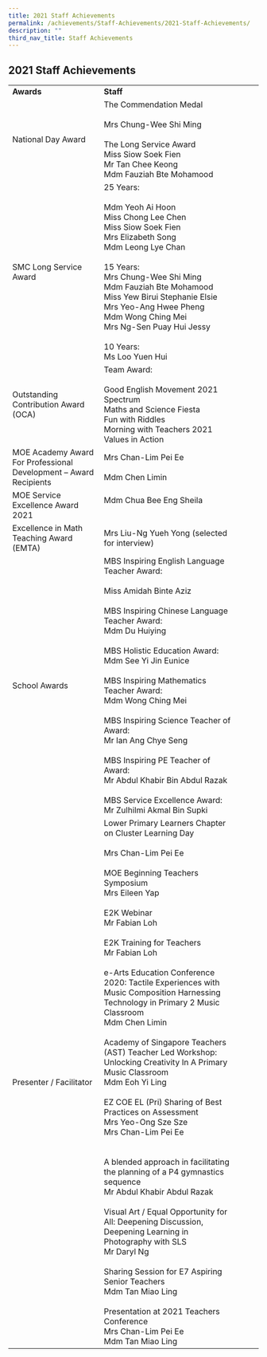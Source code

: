 ```yaml
---
title: 2021 Staff Achievements
permalink: /achievements/Staff-Achievements/2021-Staff-Achievements/
description: ""
third_nav_title: Staff Achievements
---
```

## 2021 Staff Achievements


|                                                                   |                                                                                                                                                                                                                                                                                                                                                                                                                                                                                                                                                                                                                                                                                                                                                                                                                                                                                                                                                                                                                                                                                       |   |   |   |
|-------------------------------------------------------------------|---------------------------------------------------------------------------------------------------------------------------------------------------------------------------------------------------------------------------------------------------------------------------------------------------------------------------------------------------------------------------------------------------------------------------------------------------------------------------------------------------------------------------------------------------------------------------------------------------------------------------------------------------------------------------------------------------------------------------------------------------------------------------------------------------------------------------------------------------------------------------------------------------------------------------------------------------------------------------------------------------------------------------------------------------------------------------------------|---|---|---|
| **Awards**                                                            | **Staff**                                                                                                                                                                                                                                                                                                                                                                                                                                                                                                                                                                                                                                                                                                                                                                                                                                                                                                                                                                                                                                                                               |   |   |   |
| National Day Award                                                | The Commendation Medal<br><br>Mrs Chung-Wee Shi Ming<br> <br>The Long Service Award<br>Miss Siow Soek Fien<br>Mr Tan Chee Keong<br>Mdm Fauziah Bte Mohamood<br>                                                                                                                                                                                                                                                                                                                                                                                                                                                                                                                                                                                                                                                                                                                                                                                                                                                                                                                       |   |   |   |
| SMC Long Service Award                                            | 25 Years:<br><br>Mdm Yeoh Ai Hoon<br>Miss Chong Lee Chen<br>Miss Siow Soek Fien<br>Mrs Elizabeth Song<br>Mdm Leong Lye Chan<br> <br>15 Years:<br>Mrs Chung-Wee Shi Ming<br>Mdm Fauziah Bte Mohamood<br>Miss Yew Birui Stephanie Elsie<br>Mrs Yeo-Ang Hwee Pheng<br>Mdm Wong Ching Mei<br>Mrs Ng-Sen Puay Hui Jessy<br> <br>10 Years:<br>Ms Loo Yuen Hui<br>                                                                                                                                                                                                                                                                                                                                                                                                                                                                                                                                                                                                                                                                                                                           |   |   |   |
| Outstanding Contribution Award (OCA)                              | Team Award:<br><br>Good English Movement 2021<br>Spectrum<br>Maths and Science Fiesta<br>Fun with Riddles<br>Morning with Teachers 2021<br>Values in Action<br>                                                                                                                                                                                                                                                                                                                                                                                                                                                                                                                                                                                                                                                                                                                                                                                                                                                                                                                       |   |   |   |
| MOE Academy Award For Professional Development – Award Recipients | Mrs Chan-Lim Pei Ee<br><br>Mdm Chen Limin                                                                                                                                                                                                                                                                                                                                                                                                                                                                                                                                                                                                                                                                                                                                                                                                                                                                                                                                                                                                                                             |   |   |   |
| MOE Service Excellence Award 2021                                 | Mdm Chua Bee Eng Sheila<br><br>                                                                                                                                                                                                                                                                                                                                                                                                                                                                                                                                                                                                                                                                                                                                                                                                                                                                                                                                                                                                                                                       |   |   |   |
| Excellence in Math Teaching Award (EMTA)                          | Mrs Liu-Ng Yueh Yong (selected for interview)                                                                                                                                                                                                                                                                                                                                                                                                                                                                                                                                                                                                                                                                                                                                                                                                                                                                                                                                                                                                                                         |   |   |   |
| School Awards                                                     | MBS Inspiring English Language Teacher Award:<br><br>Miss Amidah Binte Aziz<br> <br>MBS Inspiring Chinese Language Teacher Award:<br>Mdm Du Huiying<br> <br>MBS Holistic Education Award:<br>Mdm See Yi Jin Eunice<br> <br>MBS Inspiring Mathematics Teacher Award:<br>Mdm Wong Ching Mei<br> <br>MBS Inspiring Science Teacher of Award:<br>Mr Ian Ang Chye Seng<br> <br>MBS Inspiring PE Teacher of Award:<br>Mr Abdul Khabir Bin Abdul Razak<br> <br>MBS Service Excellence Award:<br>Mr Zulhilmi Akmal Bin Supki<br>                                                                                                                                                                                                                                                                                                                                                                                                                                                                                                                                                              |   |   |   |
| Presenter / Facilitator                                           | Lower Primary Learners Chapter on Cluster Learning Day<br><br>Mrs Chan-Lim Pei Ee<br> <br>MOE Beginning Teachers Symposium<br>Mrs Eileen Yap<br> <br>E2K Webinar<br>Mr Fabian Loh<br> <br>E2K Training for Teachers<br>Mr Fabian Loh<br> <br>e-Arts Education Conference 2020: Tactile Experiences with Music Composition Harnessing Technology in Primary 2 Music Classroom<br>Mdm Chen Limin<br> <br>Academy of Singapore Teachers (AST) Teacher Led Workshop: Unlocking Creativity In A Primary Music Classroom<br>Mdm Eoh Yi Ling<br> <br>EZ COE EL (Pri) Sharing of Best Practices on Assessment<br>Mrs Yeo-Ong Sze Sze<br>Mrs Chan-Lim Pei Ee<br> <br> <br>A blended approach in facilitating the planning of a P4 gymnastics sequence<br>Mr Abdul Khabir Abdul Razak<br> <br>Visual Art / Equal Opportunity for All: Deepening Discussion, Deepening Learning in Photography with SLS<br>Mr Daryl Ng<br> <br>Sharing Session for E7 Aspiring Senior Teachers<br>Mdm Tan Miao Ling<br> <br>Presentation at 2021 Teachers Conference<br>Mrs Chan-Lim Pei Ee<br>Mdm Tan Miao Ling |   |   |   |
